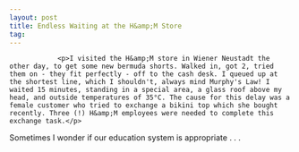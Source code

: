 ```yaml
---
layout: post
title: Endless Waiting at the H&amp;M Store
tag: 
---
```



                <p>I visited the H&amp;M store in Wiener Neustadt the other day, to get some new bermuda shorts. Walked in, got 2, tried them on - they fit perfectly - off to the cash desk. I queued up at the shortest line, which I shouldn't, always mind Murphy's Law! I waited 15 minutes, standing in a special area, a glass roof above my head, and outside temperatures of 35°C. The cause for this delay was a female customer who tried to exchange a bikini top which she bought recently. Three (!) H&amp;M employees were needed to complete this exchange task.</p>
<p>Sometimes I wonder if our education system is appropriate . . .</p>
            
